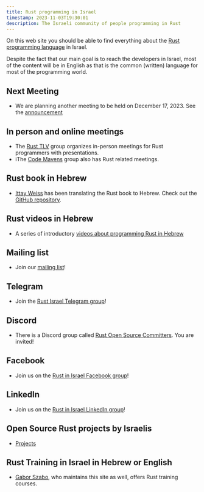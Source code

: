 ```yaml
---
title: Rust programming in Israel
timestamp: 2023-11-03T19:30:01
description: The Israeli community of people programming in Rust
---
```




On this web site you should be able to find everything about the [Rust programming language](https://www.rust-lang.org/) in Israel.

Despite the fact that our main goal is to reach the developers in Israel, most of the content will be in English
as that is the common (written) language for most of the programming world.

## Next Meeting

* We are planning another meeting to be held on December 17, 2023. See the [announcement](https://groups.google.com/g/rust-il/c/CKtHACcn9es)

## In person and online meetings

* The [Rust TLV](/tlv) group organizes in-person meetings for Rust programmers with presentations.
* iThe [Code Mavens](/code-mavens) group also has Rust related meetings.


## Rust book in Hebrew

* [Ittay Weiss](https://github.com/IttayWeiss/) has been translating the Rust book to Hebrew. Check out the [GitHub repository](https://github.com/IttayWeiss/rustbook-heb).


## Rust videos in Hebrew

* A series of introductory [videos about programming Rust in Hebrew](https://he.code-maven.com/rust)

## Mailing list

* Join our [mailing list](/mailing-list)!

## Telegram

* Join the [Rust Israel Telegram group](https://t.me/rustlang_il)!

## Discord

* There is a Discord group called [Rust Open Source Committers](https://discord.com/channels/1027509789774839818/1027509790928273470). You are invited!

## Facebook

* Join us on the [Rust in Israel Facebook group](https://www.facebook.com/groups/871267374412093)!

## LinkedIn

* Join us on the [Rust in Israel LinkedIn group](https://www.linkedin.com/groups/12915149/)!

## Open Source Rust projects by Israelis

* [Projects](/projects)

## Rust Training in Israel in Hebrew or English

* [Gabor Szabo](https://szabgab.com/), who maintains this site as well, offers Rust training courses.

